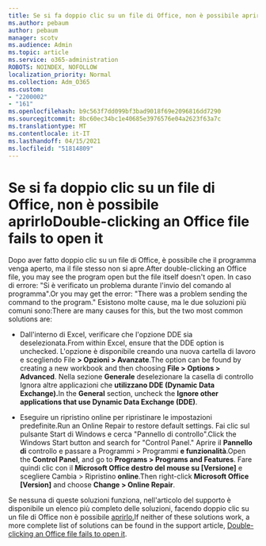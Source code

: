 ```yaml
---
title: Se si fa doppio clic su un file di Office, non è possibile aprirlo
ms.author: pebaum
author: pebaum
manager: scotv
ms.audience: Admin
ms.topic: article
ms.service: o365-administration
ROBOTS: NOINDEX, NOFOLLOW
localization_priority: Normal
ms.collection: Adm_O365
ms.custom:
- "2200002"
- "161"
ms.openlocfilehash: b9c563f7dd099bf3bad9018f69e2096816dd7290
ms.sourcegitcommit: 8bc60ec34bc1e40685e3976576e04a2623f63a7c
ms.translationtype: MT
ms.contentlocale: it-IT
ms.lasthandoff: 04/15/2021
ms.locfileid: "51814809"
---
```

# <a name="double-clicking-an-office-file-fails-to-open-it"></a><span data-ttu-id="a2283-102">Se si fa doppio clic su un file di Office, non è possibile aprirlo</span><span class="sxs-lookup"><span data-stu-id="a2283-102">Double-clicking an Office file fails to open it</span></span>

<span data-ttu-id="a2283-103">Dopo aver fatto doppio clic su un file di Office, è possibile che il programma venga aperto, ma il file stesso non si apre.</span><span class="sxs-lookup"><span data-stu-id="a2283-103">After double-clicking an Office file, you may see the program open but the file itself doesn't open.</span></span> <span data-ttu-id="a2283-104">In caso di errore: "Si è verificato un problema durante l'invio del comando al programma".</span><span class="sxs-lookup"><span data-stu-id="a2283-104">Or you may get the error: "There was a problem sending the command to the program."</span></span> <span data-ttu-id="a2283-105">Esistono molte cause, ma le due soluzioni più comuni sono:</span><span class="sxs-lookup"><span data-stu-id="a2283-105">There are many causes for this, but the two most common solutions are:</span></span>

- <span data-ttu-id="a2283-106">Dall'interno di Excel, verificare che l'opzione DDE sia deselezionata.</span><span class="sxs-lookup"><span data-stu-id="a2283-106">From within Excel, ensure that the DDE option is unchecked.</span></span> <span data-ttu-id="a2283-107">L'opzione è disponibile creando una nuova cartella di lavoro e scegliendo File **> Opzioni > Avanzate**.</span><span class="sxs-lookup"><span data-stu-id="a2283-107">The option can be found by creating a new workbook and then choosing **File > Options > Advanced**.</span></span> <span data-ttu-id="a2283-108">Nella sezione **Generale** deselezionare la casella di controllo Ignora altre applicazioni che **utilizzano DDE (Dynamic Data Exchange).**</span><span class="sxs-lookup"><span data-stu-id="a2283-108">In the **General** section, uncheck the **Ignore other applications that use Dynamic Data Exchange (DDE)**.</span></span>

- <span data-ttu-id="a2283-109">Eseguire un ripristino online per ripristinare le impostazioni predefinite.</span><span class="sxs-lookup"><span data-stu-id="a2283-109">Run an Online Repair to restore default settings.</span></span> <span data-ttu-id="a2283-110">Fai clic sul pulsante Start di Windows e cerca "Pannello di controllo".</span><span class="sxs-lookup"><span data-stu-id="a2283-110">Click the Windows Start button and search for "Control Panel."</span></span> <span data-ttu-id="a2283-111">Aprire il **Pannello di** controllo e passare a Programmi > Programmi **e funzionalità**.</span><span class="sxs-lookup"><span data-stu-id="a2283-111">Open the **Control Panel**, and go to **Programs > Programs and Features**.</span></span> <span data-ttu-id="a2283-112">Fare quindi clic con il **Microsoft Office destro del mouse su [Versione]** e scegliere Cambia > Ripristino **online**.</span><span class="sxs-lookup"><span data-stu-id="a2283-112">Then right-click **Microsoft Office [Version]** and choose **Change > Online Repair**.</span></span>

<span data-ttu-id="a2283-113">Se nessuna di queste soluzioni funziona, nell'articolo del supporto è disponibile un elenco più completo delle soluzioni, facendo doppio clic su un file di Office non è possibile [aprirlo.](https://support.office.com/article/Double-clicking-an-Office-file-fails-to-open-it-1e9c0ad9-34c8-4440-a42e-d30186b29ed6)</span><span class="sxs-lookup"><span data-stu-id="a2283-113">If neither of these solutions work, a more complete list of solutions can be found in the support article, [Double-clicking an Office file fails to open it](https://support.office.com/article/Double-clicking-an-Office-file-fails-to-open-it-1e9c0ad9-34c8-4440-a42e-d30186b29ed6).</span></span>
